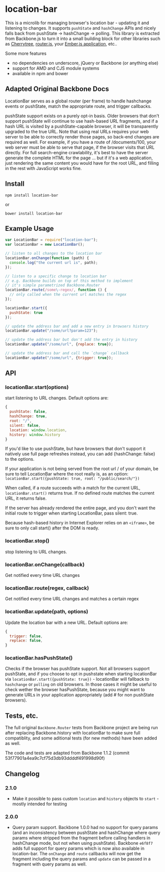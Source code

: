 # location-bar

This is a microlib for managing browser's location bar - updating it and listening to changes. It supports `pushState` and `hashChange` APIs and nicely falls back from pushState -> hashChange -> polling. This library is extracted from Backbone.js to turn it into a small building block for other libraries such as [Cherrytree](https://github.com/KidkArolis/cherrytree), [router.js](https://github.com/tildeio/router.js), your [Ember.js application](https://github.com/emberjs/ember.js), etc..

Some more features

  * no dependencies on underscore, jQuery or Backbone (or anything else)
  * support for AMD and CJS module systems
  * available in npm and bower


## Adapted Original Backbone Docs

LocationBar serves as a global router (per frame) to handle hashchange events or pushState, match the appropriate route, and trigger callbacks.

pushState support exists on a purely opt-in basis. Older browsers that don't support pushState will continue to use hash-based URL fragments, and if a hash URL is visited by a pushState-capable browser, it will be transparently upgraded to the true URL. Note that using real URLs requires your web server to be able to correctly render those pages, so back-end changes are required as well. For example, if you have a route of /documents/100, your web server must be able to serve that page, if the browser visits that URL directly. For full search-engine crawlability, it's best to have the server generate the complete HTML for the page ... but if it's a web application, just rendering the same content you would have for the root URL, and filling in the rest with JavaScript works fine.


## Install

    npm install location-bar

or

    bower install location-bar


## Example Usage

```js
var LocationBar = require("location-bar");
var locationBar = new LocationBar();

// listen to all changes to the location bar
locationBar.onChange(function (path) {
  console.log("the current url is", path);
});

// listen to a specific change to location bar
// e.g. Backbone builds on top of this method to implement
// it's simple parametrized Backbone.Router
locationBar.route(/some\-regex/, function () {
  // only called when the current url matches the regex
});

locationBar.start({
  pushState: true
});

// update the address bar and add a new entry in browsers history
locationBar.update("/some/url?param=123");

// update the address bar but don't add the entry in history
locationBar.update("/some/url", {replace: true});

// update the address bar and call the `change` callback
locationBar.update("/some/url", {trigger: true});
```


## API

### locationBar.start(options)

start listening to URL changes. Default options are:

```js
{
  pushState: false,
  hashChange: true,
  root: "/",
  silent: false,
  location: window.location,
  history: window.history
}
```

If you'd like to use pushState, but have browsers that don't support it natively use full page refreshes instead, you can add {hashChange: false} to the options.

If your application is not being served from the root url / of your domain, be sure to tell LocationBar where the root really is, as an option: `locationBar.start({pushState: true, root: "/public/search/"})`

When called, if a route succeeds with a match for the current URL, `locationBar.start()` returns true. If no defined route matches the current URL, it returns false.

If the server has already rendered the entire page, and you don't want the initial route to trigger when starting LocationBar, pass silent: true.

Because hash-based history in Internet Explorer relies on an `<iframe>`, be sure to only call start() after the DOM is ready.

### locationBar.stop()

stop listening to URL changes.

### locationBar.onChange(callback)

Get notified every time URL changes

### locationBar.route(regex, callback)

Get notified every time URL changes and matches a certain regex

### locationBar.update(path, options)

Update the location bar with a new URL. Default options are:

```js
{
  trigger: false,
  replace: false,
}
```

### locationBar.hasPushState()

Checks if the browser has pushState support. Not all browsers support pushState, and if you choose to opt in pushstate when starting locationBar via `locationBar.start({pushState: true})` - locationBar will fallback to `hashchange` or `polling` on old browsers. In those cases it might be useful to check wether the browser hasPushState, because you might want to generate URLs in your application appropriately (add # for non pushState browsers).

## Tests, etc.

The full original `Backbone.Router` tests from Backbone project are being run after replacing Backbone.history with locationBar to make sure full compatiblity, and some aditional tests (for new methods) have been added as well.

The code and tests are adapted from Backbone 1.1.2 (commit 53f77901a4ea9c7cf75d3db93ddddf491998d90f)


## Changelog

### 2.1.0

* Make it possible to pass custom `location` and `history` objects to `start` - mostly intended for testing

### 2.0.0

* Query param support. Backbone 1.0.0 had no support for query params (and an inconsistency between pushState and hashChange where query params where stripped from the fragment before calling handlers in hashChange mode, but not when using pushState). Backbone `e6f8f7` adds full support for query params which is now also available in location-bar. The `onChange` and `route` callbacks will now get the fragment including the query params and `update` can be passed in a fragment with query params as well.
